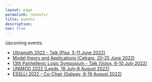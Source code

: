 ```yaml
---
layout: page
permalink: /events/
title: events
description: 
nav: true
---
```


Upcoming events:

<ul>
  <li><a href="https://www.ultramath.it">Ultramath 2022 - Talk (Pisa, 5-11 June 2022)</a></li>
  <li><a href="https://www.matfis.unicampania.it/home-model-theory">Model theory and Applications (Cetraro, 20-25 June 2022)</a></li>
  <li><a href="http://panhellenic-logic-symposium.org/13/">13th Panhellenic Logic Symposium - Talk (Volos, 6-10 July 2022)</a></li>
  <li><a href="https://conferences.leeds.ac.uk/unimod/">UNIMOD 2022 (Leeds, 18 July-6 August 2022)</a></li>
  <li><a href="https://2022.esslli.eu">ESSLLI 2022 - Co-Chair (Galway, 8-19 August 2022)</a></li>
</ul>
